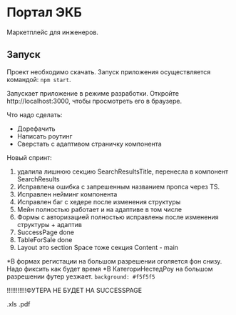 # Портал ЭКБ

Маркетплейс для инженеров.

## Запуск

Проект необходимо скачать. Запуск приложения осуществляется командой: `npm start`.

Запускает приложение в режиме разработки. Откройте http://localhost:3000, чтобы просмотреть его в браузере.

Что надо сделать:

- Дорефачить
- Написать роутинг
- Сверстать с адаптивом страничку компонента

Новый спринт:

1.  удалила лишнюю секцию SearchResultsTitle, перенесла в компонент SearchResults
2.  Исправлена ошибка с запрешенным названием пропса через TS.
3.  Исправлен нейминг компонента
4.  Исправлен баг с хедере после изменения структуры
5.  Мейн полностью работает и на адаптиве в том числе
6.  Формы с авторизацией полностью исправлены после изменения структуры + адаптив
7.  SuccessPage done
8.  TableForSale done
9.  Layout это section
    Space тоже секция
    Content - main

*В формах регистации на большом разрешении оголяется фон снизу. Надо фиксить как будет время
*В КатегориНестедРоу на большом разрешении футер уезжает.
`background: #f5f5f5`

!!!!!!!!!!!ФУТЕРА НЕ БУДЕТ НА SUCCESSPAGE

.xls
.pdf
